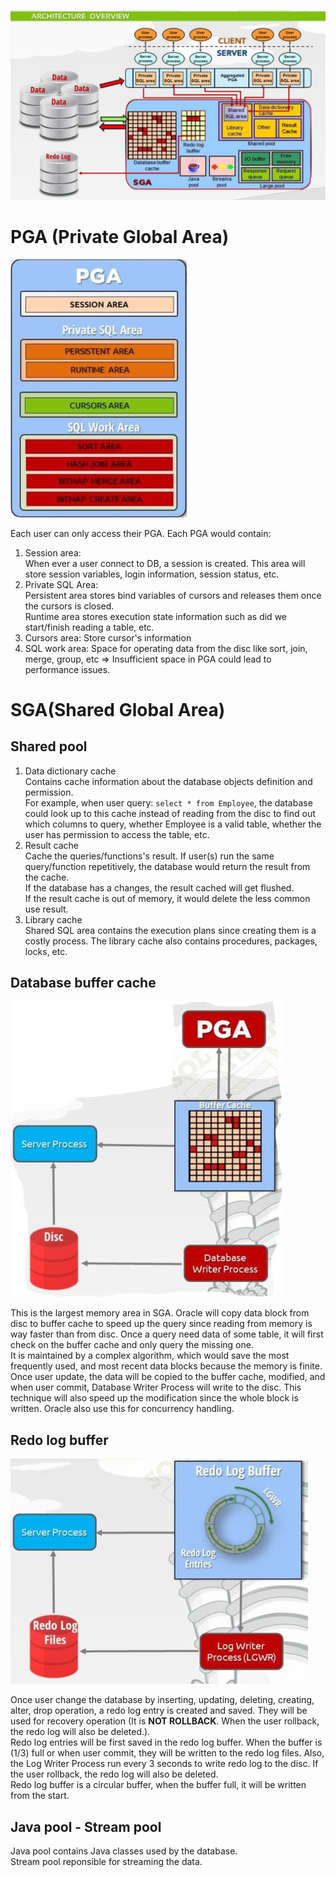 ![](./img/architect.png)

# PGA (Private Global Area)
![](./img/pga.jpg)

Each user can only access their PGA. Each PGA would contain:
1. Session area:   
   When ever a user connect to DB, a session is created. 
   This area will store session variables, login information, session status, etc.
3. Private SQL Area:  
   Persistent area stores bind variables of cursors and releases them  once the cursors is closed.  
   Runtime area stores execution state information such as did we start/finish reading a table, etc.
5. Cursors area: Store cursor's information
6. SQL work area: Space for operating data from the disc like sort, join, merge, group, etc 
   => Insufficient space in PGA could lead to performance issues.
# SGA(Shared Global Area)
## Shared pool
1. Data dictionary cache  
   Contains cache information about the database objects definition and permission.  
   For example, when user query: `select * from Employee`, the database could look up to this cache instead of
   reading from the disc to find out which columns to query, whether Employee is a valid table, whether the user has permission to access the table, etc.
2. Result cache  
   Cache the queries/functions's result. If user(s) run the same query/function repetitively, the database would return the result from the cache.   
   If the database has a changes, the result cached will get flushed.  
   If the result cache is out of memory, it would delete the less common use result.
3. Library cache  
   Shared SQL area contains the execution plans since creating them is a costly process.
   The library cache also contains procedures, packages, locks, etc.
## Database buffer cache
![](./img/buf_cache.jpg)

This is the largest memory area in SGA. Oracle will copy data block from disc to buffer cache to speed up the query 
since reading from memory is way faster than from disc. Once a query need data of some table, it will first check on the buffer cache and only query the missing one.  
It is maintained by a complex algorithm, which would save the most frequently used,
and most recent data blocks because the memory is finite.  
Once user update, the data will be copied to the buffer cache, modified, and when user commit, 
Database Writer Process will write to the disc. 
This technique will also speed up the modification since the whole block is written. 
Oracle also use this for concurrency handling.
##  Redo log buffer
![](./img/redo_log.jpg)

Once user change the database by inserting, updating, deleting, creating, alter, drop operation, 
a redo log entry is created and saved. They will be used for recovery operation 
(It is __NOT ROLLBACK__. When the user rollback, the redo log will also be deleted.).  
Redo log entries will be first saved in the redo log buffer. When the buffer is (1/3) full or when user commit, 
they will be written to the redo log files. Also, the Log Writer Process run every 3 seconds to write redo log to the disc.
If the user rollback, the redo log will also be deleted.  
Redo log buffer is a circular buffer, when the buffer full, it will be written from the start.

## Java pool - Stream pool
Java pool contains Java classes used by the database.  
Stream pool reponsible for streaming the data.

